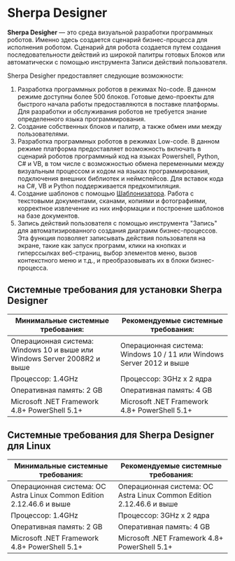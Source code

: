 # Sherpa Designer

**Sherpa Desigher** — это среда визуальной разработки программных роботов. Именно здесь создается сценарий бизнес-процесса для исполнения роботом. Сценарий для робота создается путем создания последовательности действий из широкой палитры готовых Блоков или автоматически с помощью инструмента Записи действий пользователя.&#x20;

Sherpa Desigher предоставляет следующие возможности:

1. Разработка программных роботов в режимах No-code. В данном режиме доступны более 500 блоков.  Готовые демо-проекты для быстрого начала работы предоставляются в поставке платформы. Для разработки и обслуживания роботов не требуется знание определенного языка программирования.
2. Создание собственных блоков и палитр, а также обмен ими между пользователями.
3. Разработка программных роботов в режимах Low-code. В данном режиме платформа предоставляет возможность включать в сценарий роботов программный код на языках Powershell, Python, C# и VB, в том числе с возможностью обмена переменными между визуальным процессом и кодом на языках программирования, подключения внешних библиотек и неймспейсов. Для вставок кода на C#, VB и Python поддерживается предкомпиляция.
4. Создание шаблонов с помощью [Шаблонизатора](../shablonizator/). Работа с текстовыми документами, сканами, копиями и фотографиями, корректное извлечение из них информации и построение шаблонов на базе документов.&#x20;
5. Запись действий пользователя с помощью инструмента "Запись" для автоматизированного создания диаграмм бизнес-процессов. Эта функция позволяет записывать действия пользователя на экране, такие как запуск программ, клики на кнопках и гиперссылках веб-страниц, выбор элементов меню, вызов контекстного меню и т.д., и преобразовывать их в блоки бизнес-процесса.

## Системные требования для установки **Sherpa Designer** <a href="#sistemnye-trebovaniya-dlya-ustanovki-sherpa-designer" id="sistemnye-trebovaniya-dlya-ustanovki-sherpa-designer"></a>

| **Минимальные системные требования:**                                    | **Рекомендуемые системные требования:**                              |
| ------------------------------------------------------------------------ | -------------------------------------------------------------------- |
| Операционная система: Windows 10 и выше или Windows Server 2008R2 и выше | Операционная система: Windows 10 / 11 или Windows Server 2012 и выше |
| Процессор: 1.4GHz                                                        | Процессор: 3GHz x 2 ядра                                             |
| Оперативная память: 2 GB                                                 | Оперативная память: 4 GB                                             |
| Microsoft .NET Framework 4.8+ PowerShell 5.1+                            | Microsoft .NET Framework 4.8+ PowerShell 5.1+                        |

## Системные требования для Sherpa Designer для Linux <a href="#sistemnye-trebovaniya-dlya-sherpa-rpa-dlya-linux" id="sistemnye-trebovaniya-dlya-sherpa-rpa-dlya-linux"></a>

| **Минимальные системные требования:**                                | **Рекомендуемые системные требования:**                              |
| -------------------------------------------------------------------- | -------------------------------------------------------------------- |
| Операционная система: ОС Astra Linux Common Edition 2.12.46.6 и выше | Операционная система: ОС Astra Linux Common Edition 2.12.46.6 и выше |
| Процессор: 1.4GHz                                                    | Процессор: 3GHz x 2 ядра                                             |
| Оперативная память: 2 GB                                             | Оперативная память: 4 GB                                             |
| Microsoft .NET Framework 4.8+ PowerShell 5.1+                        | Microsoft .NET Framework 4.8+ PowerShell 5.1+                        |
